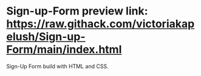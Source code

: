 # Sign-up-Form preview link: https://raw.githack.com/victoriakapelush/Sign-up-Form/main/index.html

Sign-Up Form build with HTML and CSS. 
